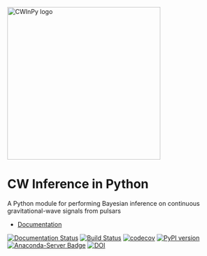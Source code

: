 <p align="left">
  <img src="./logo/logo.png" width="350" title="CWInPy logo">
</p>

# CW Inference in Python

A Python module for performing Bayesian inference on continuous gravitational-wave signals from pulsars

* [Documentation](https://cwinpy.readthedocs.io)

[![Documentation Status](https://readthedocs.org/projects/cwinpy/badge/?version=latest)](https://cwinpy.readthedocs.io/en/latest/?badge=latest)
[![Build Status](https://github.com/cwinpy/cwinpy/workflows/build/badge.svg)](https://github.com/cwinpy/cwinpy/actions?query=workflow%3Abuild)
[![codecov](https://codecov.io/gh/cwinpy/cwinpy/branch/master/graph/badge.svg)](https://codecov.io/gh/cwinpy/cwinpy)
[![PyPI version](https://badge.fury.io/py/cwinpy.svg)](https://badge.fury.io/py/cwinpy)
[![Anaconda-Server Badge](https://anaconda.org/conda-forge/cwinpy/badges/version.svg)](https://anaconda.org/conda-forge/cwinpy)
[![DOI](https://joss.theoj.org/papers/10.21105/joss.04568/status.svg)](https://doi.org/10.21105/joss.04568)
